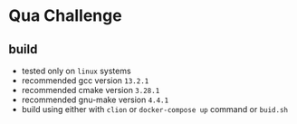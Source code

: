 # Qua Challenge

## build

- tested only on `linux` systems
- recommended gcc version `13.2.1`
- recommended cmake version `3.28.1`
- recommended gnu-make version `4.4.1`
- build using either with `clion` or `docker-compose up` command or `buid.sh` 